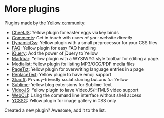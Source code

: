 More plugins
============
Plugins made by the [Yellow community](https://github.com/datenstrom/yellow/wiki/Yellow-community):

* [CheetJS](https://github.com/nogginfuel/yellow-plugin-cheetjs): 
  Yellow plugin for easter eggs via key binds
* [Comments](https://github.com/nasendackel/yellow-comments):
  Get in touch with users of your website directly
* [DynamicCss](https://github.com/richi/yellow-plugin-dynamiccss):
  Yellow plugin with a small preprocessor for your CSS files
* [FAQ](https://github.com/richi/yellow-plugin-faq):
  Yellow plugin for easy FAQ handling
* [jQuery](https://github.com/nogginfuel/yellow-plugin-jquery):
  Add the power of jQuery to Yellow
* [Markbar](https://github.com/nibreh/yellow-markbar):
  Yellow plugin with a WYSIWYG style toolbar for editing a page.
* [Medialist](https://github.com/nibreh/yellow-medialist):
  Yellow plugin for listing MP3/OGG/PDF media files
* [PageTxt](https://github.com/richi/yellow-plugin-pagetxt):
  Yellow plugin for overwriting language entries in a page
* [ReplaceText](https://github.com/varakh/yellowcms-extensions-replacetext):
  Yellow plugin to have emoji support
* [Shariff](https://github.com/schulle4u/yellow-plugin-shariff):
  Privacy-friendly social sharing buttons for Yellow
* [Sublime](https://github.com/nashv/YellowBlogExtensions):
  Yellow blog extensions for Sublime Text
* [VideoJS](https://github.com/varakh/yellowcms-extensions-videojs):
  Yellow plugin to have VideoJS/HTML5 video support
* [WebCLI](https://github.com/richi/yellow-plugin-cli):
  Using the command line interface without shell access
* [YCSSG](https://github.com/dieli/yellow-extension-ycssg):
  Yellow plugin for image gallery in CSS only

Created a new plugin? Awesome, add it to the list.